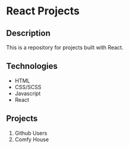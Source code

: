# React Projects

## Description

This is a repository for projects built with React.

## Technologies

-   HTML
-   CSS/SCSS
-   Javascript
-   React

## Projects

1. Github Users
2. Comfy House
